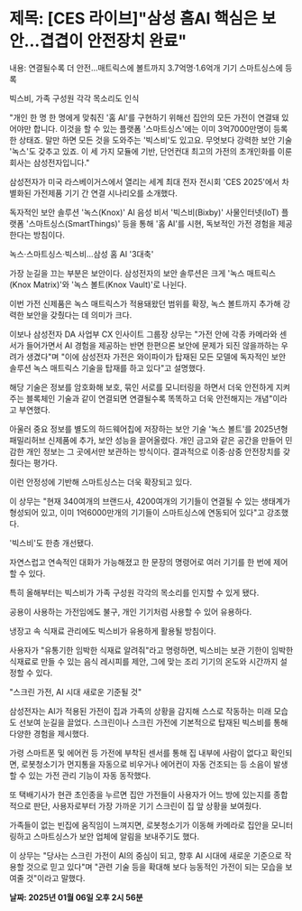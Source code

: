 # **제목: [CES 라이브]"삼성 홈AI 핵심은 보안…겹겹이 안전장치 완료"**

  내용: 연결될수록 더 안전…매트릭스에 볼트까지 3.7억명·1.6억개 기기 스마트싱스에 등록

빅스비, 가족 구성원 각각 목소리도 인식 

"개인 한 명 한 명에게 맞춰진 '홈 AI'를 구현하기 위해선 집안의 모든 가전이 연결돼 있어야만 합니다. 이것을 할 수 있는 플랫폼 '스마트싱스'에는 이미 3억7000만명이 등록한 상태죠. 말만 하면 모든 것을 도와주는 '빅스비'도 있고요. 무엇보다 강력한 보안 기술 '녹스'도 갖추고 있죠. 이 세 가지 모듈에 기반, 단언컨대 최고의 가전의 초개인화를 이룬 회사는 삼성전자입니다." 

삼성전자가 미국 라스베이거스에서 열리는 세계 최대 전자 전시회 'CES 2025'에서 차별화된 가전제품 기기 간 연결 시나리오를 소개했다. 

독자적인 보안 솔루션 '녹스(Knox)' AI 음성 비서 '빅스비(Bixby)' 사물인터넷(IoT) 플랫폼 '스마트싱스(SmartThings)' 등을 통해 '홈 AI'를 시현, 독보적인 가전 경험을 제공한다는 방침이다. 

녹스·스마트싱스·빅스비…삼성 홈 AI '3대축'

가장 눈길을 끄는 부분은 보안이다. 삼성전자의 보안 솔루션은 크게 '녹스 매트릭스(Knox Matrix)'와 '녹스 볼트(Knox Vault)'로 나뉜다. 

이번 가전 신제품은 녹스 매트릭스가 적용돼왔던 범위를 확장, 녹스 볼트까지 추가해 강력한 보안을 갖췄다는 데 의미가 크다. 

이보나 삼성전자 DA 사업부 CX 인사이트 그룹장 상무는 "가전 안에 각종 카메라와 센서가 들어가면서 AI 경험을 제공하는 반면 한편으론 보안에 문제가 되진 않을까하는 우려가 생겼다"며 "이에 삼성전자 가전은 와이파이가 탑재된 모든 모델에 독자적인 보안 솔루션 녹스 매트릭스 기술을 탑재를 하고 있다"고 설명했다. 

해당 기술은 정보를 암호화해 보호, 묶인 서로를 모니터링을 하면서 더욱 안전하게 지켜주는 블록체인 기술과 같이 연결되면 연결될수록 똑똑하고 더욱 안전해지는 개념"이라고 부연했다. 

아울러 중요 정보를 별도의 하드웨어칩에 저장하는 보안 기술 '녹스 볼트'를 2025년형 패밀리허브 신제품에 추가, 보안 성능을 끌어올렸다. 개인 금고와 같은 공간을 만들어 민감한 개인 정보는 그 곳에서만 보관하는 방식이다. 결과적으로 이중·삼중 안전장치를 갖췄다는 평가다. 

이런 안정성에 기반해 스마트싱스는 더욱 확장되고 있다. 

이 상무는 "현재 340여개의 브랜드사, 4200여개의 기기들이 연결될 수 있는 생태계가 형성되어 있고, 이미 1억6000만개의 기기들이 스마트싱스에 연동되어 있다"고 강조했다. 

'빅스비'도 한층 개선됐다. 

자연스럽고 연속적인 대화가 가능해졌고 한 문장의 명령어로 여러 기기를 한 번에 제어할 수 있다. 

특히 올해부터는 빅스비가 가족 구성원 각각의 목소리를 인지할 수 있게 됐다. 

공용이 사용하는 가전임에도 불구, 개인 기기처럼 사용할 수 있어 유용하다. 

냉장고 속 식재료 관리에도 빅스비가 유용하게 활용될 방침이다. 

사용자가 "유통기한 임박한 식재료 알려줘"라고 명령하면, 빅스비는 보관 기한이 임박한 식재료로 만들 수 있는 음식 레시피를 제안, 그에 맞는 조리 기기의 온도와 시간까지 설정할 수 있다. 

"스크린 가전, AI 시대 새로운 기준될 것" 

삼성전자는 AI가 적용된 가전이 집과 가족의 상황을 감지해 스스로 작동하는 미래 모습도 선보여 눈길을 끌었다. 스크린이나 스크린 가전에 기본적으로 탑재된 빅스비를 통해 다양한 경험을 제시했다. 

가령 스마트폰 및 에어컨 등 가전에 부착된 센서를 통해 집 내부에 사람이 없다고 확인되면, 로봇청소기가 먼지통을 자동으로 비우거나 에어컨이 자동 건조되는 등 소음이 발생할 수 있는 가전 관리 기능이 자동 동작했다. 

또 택배기사가 현관 초인종을 누르면 집안 가전들이 사용자가 어느 방에 있는지를 종합적으로 판단, 사용자로부터 가장 가까운 기기 스크린이 집 앞 상황을 보여줬다. 

가족들이 없는 빈집에 움직임이 느껴지면, 로봇청소기가 이동해 카메라로 집안을 모니터링하고 스마트싱스가 보안 업체에 알림을 보내주기도 했다. 

이 상무는 "당사는 스크린 가전이 AI의 중심이 되고, 향후 AI 시대에 새로운 기준으로 작용할 것으로 믿고 있다"며 "관련 기술 등을 확대해 보다 능동적인 가전이 되는 모습을 보여줄 것"이라고 말했다.

  **날짜: 2025년 01월 06일 오후 2시 56분**